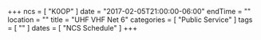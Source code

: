 +++
ncs = [ "K0OP" ]
date = "2017-02-05T21:00:00-06:00"
endTime = ""
location = ""
title = "UHF VHF Net 6"
categories = [ "Public Service" ]
tags = [ "" ]
dates = [ "NCS Schedule" ]
+++
